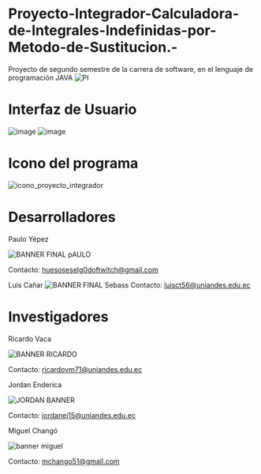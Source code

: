 # Proyecto-Integrador-Calculadora-de-Integrales-Indefinidas-por-Metodo-de-Sustitucion.-
Proyecto de segundo semestre de la carrera de software, en el lenguaje de programación JAVA 
![PI](https://user-images.githubusercontent.com/110338321/182045680-20d760aa-ef53-42c9-86c8-06a10a29de80.jpg)
# Interfaz de Usuario
![image](https://user-images.githubusercontent.com/110338321/182045737-397e992a-a141-4f6e-9504-bdc63f3bc17b.png)
![image](https://user-images.githubusercontent.com/110338321/182045759-fb53f7ec-dc7d-4717-95a9-623466df0c80.png)
# Icono del programa 
![icono_proyecto_integrador](https://user-images.githubusercontent.com/110338321/182045656-4a038d3a-603c-45c0-9afa-35437efadb52.png)
# Desarrolladores
Paulo Yépez

![BANNER FINAL pAULO](https://user-images.githubusercontent.com/110338321/182045497-ee52a961-0c2f-41d1-aea9-7b31ad4b7e7b.png)

Contacto: huesoseselg0doftwitch@gmail.com

Luis Cañar
![BANNER FINAL Sebass](https://user-images.githubusercontent.com/110338321/182045462-d7e7ddb7-c96b-48cc-a7f3-dc969bc0ed8c.png)
Contacto: luisct56@uniandes.edu.ec

# Investigadores 
Ricardo Vaca

![BANNER RICARDO](https://user-images.githubusercontent.com/110338321/182045519-267cbc87-0c65-4c90-b18b-f0ac067b4321.png)

Contacto: ricardovm71@uniandes.edu.ec

Jordan Enderica 

![JORDAN BANNER](https://user-images.githubusercontent.com/110338321/182062381-849711e3-490b-41fa-bd6e-a68953e29dbd.png)

Contacto: jordanej15@uniandes.edu.ec

Miguel Changó 

![banner miguel](https://user-images.githubusercontent.com/110338321/182517143-14649df6-8f0d-4c01-9848-96fc8110b9ec.png)

Contacto: mchango51@gmail.com
